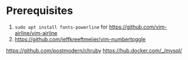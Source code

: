 # Prerequisites

1. `sudo apt install fonts-powerline` for https://github.com/vim-airline/vim-airline
2. https://github.com/jeffkreeftmeijer/vim-numbertoggle


https://github.com/postmodern/chruby
https://hub.docker.com/_/mysql/
